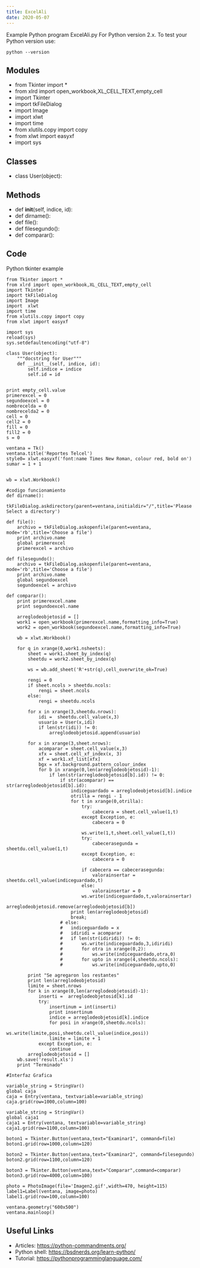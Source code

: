 ```yaml
---
title: ExcelAli
date: 2020-05-07
---
```

Example Python program ExcelAli.py
For Python version 2.x.
To test your Python version use:

    python --version

## Modules

* from Tkinter import *
* from xlrd import open_workbook,XL_CELL_TEXT,empty_cell
* import Tkinter
* import tkFileDialog
* import Image
* import  xlwt
* import time
* from xlutils.copy import copy
* from xlwt import easyxf
* import sys

## Classes

* class User(object):

## Methods

* 	def __init__(self, indice, id):
* def dirname():					
* def file():
* def filesegundo():
* def comparar():

## Code

Python tkinter example

    from Tkinter import *
    from xlrd import open_workbook,XL_CELL_TEXT,empty_cell
    import Tkinter
    import tkFileDialog
    import Image
    import  xlwt
    import time
    from xlutils.copy import copy
    from xlwt import easyxf
    
    import sys
    reload(sys)
    sys.setdefaultencoding("utf-8")
    
    class User(object):
    	"""docstring for User"""
    	def __init__(self, indice, id):
    		self.indice = indice
    		self.id = id
    
    
    print empty_cell.value
    primerexcel = 0
    segundoexcel = 0
    nombrecelda = 0
    nombrecelda2 = 0
    cell = 0
    cell2 = 0
    fill = 0
    fill2 = 0
    s = 0
    
    ventana = Tk()
    ventana.title('Reportes Telcel')
    style0= xlwt.easyxf('font:name Times New Roman, colour red, bold on')
    sumar = 1 + 1
    
    
    wb = xlwt.Workbook()
     
    #codigo funcionamiento
    def dirname():					
    	tkFileDialog.askdirectory(parent=ventana,initialdir="/",title='Please Select a directory')
    
    def file():
    	archivo = tkFileDialog.askopenfile(parent=ventana, mode='rb',title='Choose a file')
    	print archivo.name
    	global primerexcel
    	primerexcel = archivo
    
    def filesegundo():
    	archivo = tkFileDialog.askopenfile(parent=ventana, mode='rb',title='Choose a file')
    	print archivo.name
    	global segundoexcel
    	segundoexcel = archivo
    
    def comparar():
    	print primerexcel.name
    	print segundoexcel.name
    
    	arreglodeobjetosid = []
    	work1 = open_workbook(primerexcel.name,formatting_info=True)	
    	work2 = open_workbook(segundoexcel.name,formatting_info=True)
    
    	wb = xlwt.Workbook()
    
    	for q in xrange(0,work1.nsheets):
    		sheet = work1.sheet_by_index(q)
    		sheetdu = work2.sheet_by_index(q)		
    	
    		ws = wb.add_sheet('R'+str(q),cell_overwrite_ok=True)
    
    		rengi = 0
    		if sheet.ncols > sheetdu.ncols:
    			rengi = sheet.ncols
    		else:
    			rengi = sheetdu.ncols
    
    		for x in xrange(3,sheetdu.nrows):
    			idi =  sheetdu.cell_value(x,3)
    			usuario = User(x,idi)
    			if len(str(idi)) != 0:
    				arreglodeobjetosid.append(usuario)
    		
    		for x in xrange(3,sheet.nrows):
    			acomparar = sheet.cell_value(x,3)
    			xfx = sheet.cell_xf_index(x, 3)
    			xf = work1.xf_list[xfx]
    			bgx = xf.background.pattern_colour_index
    			for b in xrange(0,len(arreglodeobjetosid)-1):
    				if len(str(arreglodeobjetosid[b].id)) != 0:
    					if str(acomparar) == str(arreglodeobjetosid[b].id):
    						indiceguardado = arreglodeobjetosid[b].indice
    						otrilla = rengi - 1
    						for t in xrange(0,otrilla):
    							try:
    								cabecera = sheet.cell_value(1,t)
    							except Exception, e:
    								cabecera = 0
    							
    							ws.write(1,t,sheet.cell_value(1,t))
    							try:
    								cabecerasegunda = sheetdu.cell_value(1,t)
    							except Exception, e:
    								cabecera = 0
    																
    							if cabecera == cabecerasegunda:
    								valorainsertar = sheetdu.cell_value(indiceguardado,t)	
    							else:
    								valorainsertar = 0
    							ws.write(indiceguardado,t,valorainsertar)
    						arreglodeobjetosid.remove(arreglodeobjetosid[b])
    						print len(arreglodeobjetosid)
    						break;
    					# else:
    					# 	indiceguardado = x
    					#  	idiridi = acomparar
    					#  	if len(str(idiridi)) != 0:					 		
    					# 	 	ws.write(indiceguardado,3,idiridi)
    					# 	 	for otra in xrange(0,2):
    					# 	 		ws.write(indiceguardado,otra,0)
    					# 	 	for upto in xrange(4,sheetdu.ncols):
    					# 	 		ws.write(indiceguardado,upto,0)
    					
    		print "Se agregaron los restantes"
    		print len(arreglodeobjetosid)
    		limite = sheet.nrows
    		for k in xrange(0,len(arreglodeobjetosid)-1):
    			inserti =  arreglodeobjetosid[k].id
    			try:
    				insertinum = int(inserti)
    				print insertinum
    				indice = arreglodeobjetosid[k].indice
    				for posi in xrange(0,sheetdu.ncols):
    					ws.write(limite,posi,sheetdu.cell_value(indice,posi))
    				limite = limite + 1
    			except Exception, e:
    				continue
    		arreglodeobjetosid = []
    	wb.save('result.xls')
    	print "Terminado"
    
    #Interfaz Grafica
    
    variable_string = StringVar()
    global caja
    caja = Entry(ventana, textvariable=variable_string)
    caja.grid(row=1000,column=100)
    
    variable_string = StringVar()
    global caja1
    caja1 = Entry(ventana, textvariable=variable_string)
    caja1.grid(row=1100,column=100)
     
    boton1 = Tkinter.Button(ventana,text="Examinar1", command=file)
    boton1.grid(row=1000,column=120)
    
    boton2 = Tkinter.Button(ventana,text="Examinar2", command=filesegundo)
    boton2.grid(row=1100,column=120)
     
    boton3 = Tkinter.Button(ventana,text="Comparar",command=comparar)
    boton3.grid(row=4000,column=100)
    
    photo = PhotoImage(file='Imagen2.gif',width=470, height=115)
    label1=Label(ventana, image=photo)
    label1.grid(row=100,column=100)
    
    ventana.geometry("600x500") 
    ventana.mainloop()
    

## Useful Links

- Articles: https://python-commandments.org/
- Python shell: https://bsdnerds.org/learn-python/
- Tutorial: https://pythonprogramminglanguage.com/

